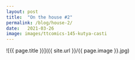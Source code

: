 ```yaml
---
layout: post
title:  "On the house #2"
permalink: /blog/house-2/
date:   2021-03-26
image: images/ttcomics-145-kutya-casti
---
```

![{{ page.title }}]({{ site.url }}/{{ page.image }}.jpg)
